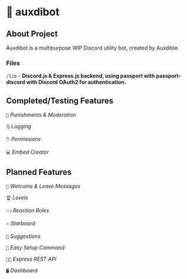 # 🤖 auxdibot

## About Project

Auxdibot is a multipurpose WIP Discord utility bot, created by Auxdible.

### Files

`/lib` - **Discord.js & Express.js backend, using passport with passport-discord with Discord OAuth2 for authentication.**

## Completed/Testing Features

`🔨` *Punishments & Moderation*

`🗒️` *Logging*

`✋` *Permissions*

`💻` *Embed Creator*

## Planned Features

`👋` *Welcome & Leave Messages*

`🏆` *Levels*

`👈` *Reaction Roles*

`⭐` *Starboard*

`🔺` *Suggestions*

`🧰` *Easy Setup Command*

`🧑‍💻` *Express REST API*

`🖥️` *Dashboard*
